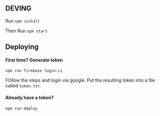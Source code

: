 ## DEVING

Run `npm install`

Then Run `npm start`

## Deploying

#### First time? Generate token

`npm run firebase login:ci`

FOllow the steps and login via google. Put the resulting token into a file called `token.txt`.

#### Already have a token?

`npm run deploy`
